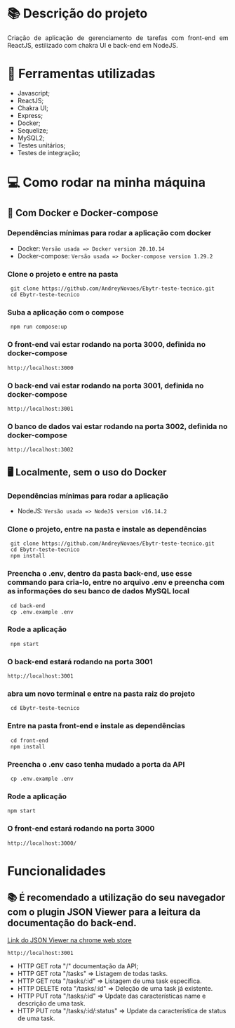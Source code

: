 # :books: Descrição do projeto

<p align="justify">
 Criação de aplicação de gerenciamento de tarefas com front-end em ReactJS, estilizado com chakra UI e back-end em NodeJS.
</p>

# :bookmark_tabs: Ferramentas utilizadas 

- Javascript;
- ReactJS;
- Chakra UI;
- Express;
- Docker;
- Sequelize;
- MySQL2;
- Testes unitários;
- Testes de integração;

# 💻 Como rodar na minha máquina

## 🐳 Com Docker e Docker-compose

### Dependências mínimas para rodar a aplicação com docker
  - Docker: `Versão usada => Docker version 20.10.14`
  - Docker-compose: `Versão usada => Docker-compose version 1.29.2`

### Clone o projeto e entre na pasta
```
 git clone https://github.com/AndreyNovaes/Ebytr-teste-tecnico.git
 cd Ebytr-teste-tecnico
```
### Suba a aplicação com o compose
```
 npm run compose:up
```
### O front-end vai estar rodando na porta 3000, definida no docker-compose
```
http://localhost:3000
```
### O back-end vai estar rodando na porta 3001, definida no docker-compose
```
http://localhost:3001
```
### O banco de dados vai estar rodando na porta 3002, definida no docker-compose
```
http://localhost:3002
```
## :desktop_computer: Localmente, sem o uso do Docker <br>

### Dependências mínimas para rodar a aplicação
  - NodeJS: `Versão usada => NodeJS version v16.14.2`

### Clone o projeto, entre na pasta e instale as dependências

```
 git clone https://github.com/AndreyNovaes/Ebytr-teste-tecnico.git
 cd Ebytr-teste-tecnico
 npm install
```

### Preencha o .env, dentro da pasta back-end, use esse commando para cria-lo, entre no arquivo .env e preencha com as informações do seu banco de dados MySQL local

```
 cd back-end
 cp .env.example .env
```

### Rode a aplicação

```
 npm start
```

### O back-end estará rodando na porta 3001
```
http://localhost:3001
```

### abra um novo terminal e entre na pasta raiz do projeto
  
``` 
 cd Ebytr-teste-tecnico
```

### Entre na pasta front-end e instale as dependências

```
 cd front-end
 npm install
```
### Preencha o .env caso tenha mudado a porta da API
```
 cp .env.example .env
```
### Rode a aplicação
```
npm start
```

### O front-end estará rodando na porta 3000
```
http://localhost:3000/
```

# Funcionalidades

## 📚 É recomendado a utilização do seu navegador com o plugin JSON Viewer para a leitura da documentação do back-end.
[Link do JSON Viewer na chrome web store](https://chrome.google.com/webstore/detail/json-viewer/gbmdgpbipfallnflgajpaliibnhdgobh?hl=pt-BR)
```
http://localhost:3001
```

- HTTP GET rota "/" documentação da API;
- HTTP GET rota "/tasks" => Listagem de todas tasks. <br>
- HTTP GET rota "/tasks/:id" => Listagem de uma task específica. <br>
- HTTP DELETE rota "/tasks/:id" => Deleção de uma task já existente. <br>
- HTTP PUT rota "/tasks/:id" => Update das características name e descrição de uma task. <br>
- HTTP PUT rota "/tasks/:id/:status" => Update da característica de status de uma task. <br>


